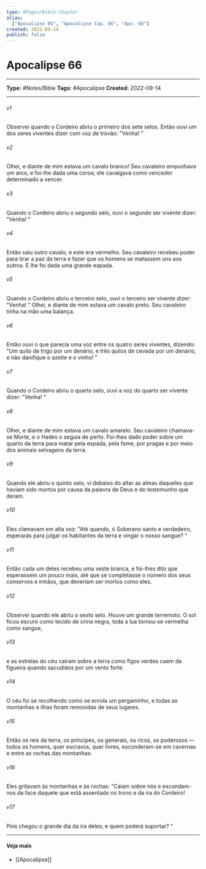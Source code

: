 ```yaml
---
type: #Pages/Bible-Chapter
alias:
  ["Apocalipse 66", "Apocalipse Cap. 66", "Apo. 66"]
created: 2022-09-14
publish: false
---
```


# Apocalipse 66

---

**Type:** #Notes/Bible
**Tags:** #Apocalipse
**Created:** 2022-09-14

---

###### v1
Observei quando o Cordeiro abriu o primeiro dos sete selos. Então ouvi um dos seres viventes dizer com voz de trovão: "Venha! "
###### v2
Olhei, e diante de mim estava um cavalo branco! Seu cavaleiro empunhava um arco, e foi-lhe dada uma coroa; ele cavalgava como vencedor determinado a vencer.
###### v3
Quando o Cordeiro abriu o segundo selo, ouvi o segundo ser vivente dizer: "Venha! "
###### v4
Então saiu outro cavalo; e este era vermelho. Seu cavaleiro recebeu poder para tirar a paz da terra e fazer que os homens se matassem uns aos outros. E lhe foi dada uma grande espada.
###### v5
Quando o Cordeiro abriu o terceiro selo, ouvi o terceiro ser vivente dizer: "Venha! " Olhei, e diante de mim estava um cavalo preto. Seu cavaleiro tinha na mão uma balança.
###### v6
Então ouvi o que parecia uma voz entre os quatro seres viventes, dizendo: "Um quilo de trigo por um denário, e três quilos de cevada por um denário, e não danifique o azeite e o vinho! "
###### v7
Quando o Cordeiro abriu o quarto selo, ouvi a voz do quarto ser vivente dizer: "Venha! "
###### v8
Olhei, e diante de mim estava um cavalo amarelo. Seu cavaleiro chamava-se Morte, e o Hades o seguia de perto. Foi-lhes dado poder sobre um quarto da terra para matar pela espada, pela fome, por pragas e por meio dos animais selvagens da terra.
###### v9
Quando ele abriu o quinto selo, vi debaixo do altar as almas daqueles que haviam sido mortos por causa da palavra de Deus e do testemunho que deram.
###### v10
Eles clamavam em alta voz: "Até quando, ó Soberano santo e verdadeiro, esperarás para julgar os habitantes da terra e vingar o nosso sangue? "
###### v11
Então cada um deles recebeu uma veste branca, e foi-lhes dito que esperassem um pouco mais, até que se completasse o número dos seus conservos e irmãos, que deveriam ser mortos como eles.
###### v12
Observei quando ele abriu o sexto selo. Houve um grande terremoto. O sol ficou escuro como tecido de crina negra, toda a lua tornou-se vermelha como sangue,
###### v13
e as estrelas do céu caíram sobre a terra como figos verdes caem da figueira quando sacudidos por um vento forte.
###### v14
O céu foi se recolhendo como se enrola um pergaminho, e todas as montanhas e ilhas foram removidas de seus lugares.
###### v15
Então os reis da terra, os príncipes, os generais, os ricos, os poderosos — todos os homens, quer escravos, quer livres, esconderam-se em cavernas e entre as rochas das montanhas.
###### v16
Eles gritavam às montanhas e às rochas: "Caiam sobre nós e escondam-nos da face daquele que está assentado no trono e da ira do Cordeiro!
###### v17
Pois chegou o grande dia da ira deles; e quem poderá suportar? "


---

#### Veja mais

- [[Apocalipse]]

